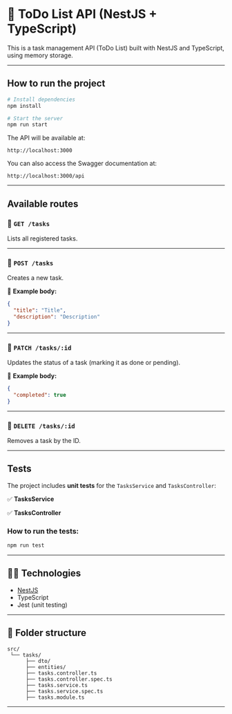 # 📝 ToDo List API (NestJS + TypeScript)

This is a task management API (ToDo List) built with NestJS and TypeScript, using memory storage.

---

## **How to run the project**

```bash
# Install dependencies
npm install

# Start the server
npm run start
```

The API will be available at:

```
http://localhost:3000
```

You can also access the Swagger documentation at:

```
http://localhost:3000/api
```

---

## **Available routes**

### 🔹 `GET /tasks`

Lists all registered tasks.

---

### 🔹 `POST /tasks`

Creates a new task.

📝 **Example body:**

```json
{
  "title": "Title",
  "description": "Description"
}
```

---

### 🔹 `PATCH /tasks/:id`

Updates the status of a task (marking it as done or pending).

📝 **Example body:**

```json
{
  "completed": true
}
```

---

### 🔹 `DELETE /tasks/:id`

Removes a task by the ID.

---

## **Tests**

The project includes **unit tests** for the `TasksService` and `TasksController`:

✅ **TasksService**

✅ **TasksController**

### How to run the tests:

```bash
npm run test
```

---

## 👨‍💻 **Technologies**

* [NestJS](https://nestjs.com/)
* TypeScript
* Jest (unit testing)

---

## 📂 **Folder structure**

```
src/
 └── tasks/
      ├── dto/
      ├── entities/
      ├── tasks.controller.ts
      ├── tasks.controller.spec.ts
      ├── tasks.service.ts
      ├── tasks.service.spec.ts
      ├── tasks.module.ts
```

---
